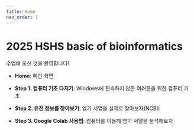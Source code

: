 ```yaml
---
title: Home
nav_order: 1
---
```


# 2025 HSHS basic of bioinformatics 
수업에 오신 것을 환영합니다!

- **Home**: 메인 화면

- **Step 1. 컴퓨터 기초 다지기**: Windows에 친숙하지 않은 여러분을 위한 컴퓨터 기초 

- **Step 2. 유전 정보를 찾아보기**: 염기 서열을 실제로 찾아보자(NCBI)

- **Step 3. Google Colab 사용법**: 컴퓨터를 이용해 염기 서열을 분석해보자
